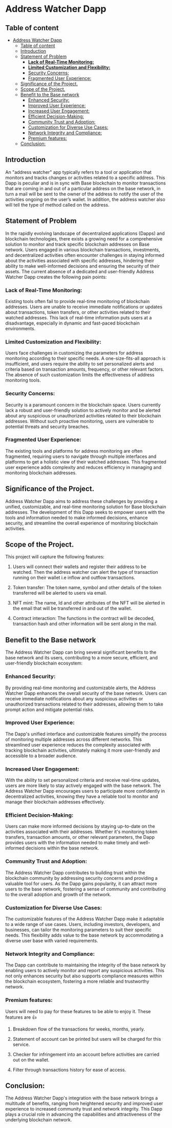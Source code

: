 # Address Watcher Dapp

## Table of content

- [Address Watcher Dapp](#address-watcher-dapp)
  - [Table of content](#table-of-content)
  - [Introduction](#introduction)
  - [Statement of Problem](#statement-of-problem)
    - [**Lack of Real-Time Monitoring:**](#lack-of-real-time-monitoring)
    - [**Limited Customization and Flexibility:**](#limited-customization-and-flexibility)
    - [Security Concerns:](#security-concerns)
    - [Fragmented User Experience:](#fragmented-user-experience)
  - [Significance of the Project.](#significance--of-the-project)
  - [Scope of the Project.](#scope-of-the-project)
  - [Benefit to the Base network](#benefit-to-the-base-network)
    - [Enhanced Security:](#enhanced-security)
    - [Improved User Experience:](#improved-user-experience)
    - [Increased User Engagement:](#increased-user-engagement)
    - [Efficient Decision-Making:](#efficient-decision-making)
    - [Community Trust and Adoption:](#community-trust-and-adoption)
    - [Customization for Diverse Use Cases:](#customization-for-diverse-use-cases)
    - [Network Integrity and Compliance:](#network-integrity-and-compliance)
    - [Premium features:](#premium-features)
  - [Conclusion:](#conclusion)

## Introduction

An "address watcher" app typically refers to a tool or application that monitors and tracks changes or activities related to a specific address. This Dapp is peculiar and is in sync with Base blockchain to monitor transactions that are coming in and out of a particular address on the base network, in turn a mail will be sent to the owner of the address to notify the user of the activities ongoing on the user’s wallet. In addition, the address watcher also will tell the type of method called on the address.

## Statement of Problem

In the rapidly evolving landscape of decentralized applications (Dapps) and blockchain technologies, there exists a growing need for a comprehensive solution to monitor and track specific blockchain addresses on Base network. Users engaged in various blockchain transactions, investments, and decentralized activities often encounter challenges in staying informed about the activities associated with specific addresses, hindering their ability to make well-informed decisions and ensuring the security of their assets.
The current absence of a dedicated and user-friendly Address Watcher Dapp creates the following pain points:

### **Lack of Real-Time Monitoring:**

Existing tools often fail to provide real-time monitoring of blockchain addresses. Users are unable to receive immediate notifications or updates about transactions, token transfers, or other activities related to their watched addresses. This lack of real-time information puts users at a disadvantage, especially in dynamic and fast-paced blockchain environments.

### **Limited Customization and Flexibility:**

Users face challenges in customizing the parameters for address monitoring according to their specific needs. A one-size-fits-all approach is insufficient, and users require the ability to set personalized alerts and criteria based on transaction amounts, frequency, or other relevant factors. The absence of such customization limits the effectiveness of address monitoring tools.

### Security Concerns:

Security is a paramount concern in the blockchain space. Users currently lack a robust and user-friendly solution to actively monitor and be alerted about any suspicious or unauthorized activities related to their blockchain addresses. Without such proactive monitoring, users are vulnerable to potential threats and security breaches.

### Fragmented User Experience:

The existing tools and platforms for address monitoring are often fragmented, requiring users to navigate through multiple interfaces and platforms to get a holistic view of their watched addresses. This fragmented user experience adds complexity and reduces efficiency in managing and monitoring blockchain addresses.

## Significance of the Project.

Address Watcher Dapp aims to address these challenges by providing a unified, customizable, and real-time monitoring solution for Base blockchain addresses. The development of this Dapp seeks to empower users with the tools and information needed to make informed decisions, enhance security, and streamline the overall experience of monitoring blockchain activities.

## Scope of the Project.

This project will capture the following features:

1. Users will connect their wallets and register their address to be watched. Then the address watcher can alert the type of transaction running on their wallet i.e inflow and outflow transactions.

2. Token transfer: The token name, symbol and other details of the token transferred will be alerted to users via email.

3. NFT mint: The name, Id and other attributes of the NFT will be alerted in the email that will be transferred in and out of the wallet.

4. Contract interaction: The functions in the contract will be decoded, transaction hash and other information will be sent along in the mail.

## Benefit to the Base network

The Address Watcher Dapp can bring several significant benefits to the base network and its users, contributing to a more secure, efficient, and user-friendly blockchain ecosystem:

### Enhanced Security:

By providing real-time monitoring and customizable alerts, the Address Watcher Dapp enhances the overall security of the base network. Users can receive immediate notifications about any suspicious activities or unauthorized transactions related to their addresses, allowing them to take prompt action and mitigate potential risks.

### Improved User Experience:

The Dapp's unified interface and customizable features simplify the process of monitoring multiple addresses across different networks. This streamlined user experience reduces the complexity associated with tracking blockchain activities, ultimately making it more user-friendly and accessible to a broader audience.

### Increased User Engagement:

With the ability to set personalized criteria and receive real-time updates, users are more likely to stay actively engaged with the base network. The Address Watcher Dapp encourages users to participate more confidently in decentralized activities, knowing they have a reliable tool to monitor and manage their blockchain addresses effectively.

### Efficient Decision-Making:

Users can make more informed decisions by staying up-to-date on the activities associated with their addresses. Whether it's monitoring token transfers, transaction amounts, or other relevant parameters, the Dapp provides users with the information needed to make timely and well-informed decisions within the base network.

### Community Trust and Adoption:

The Address Watcher Dapp contributes to building trust within the blockchain community by addressing security concerns and providing a valuable tool for users. As the Dapp gains popularity, it can attract more users to the base network, fostering a sense of community and contributing to the overall adoption and growth of the network.

### Customization for Diverse Use Cases:

The customizable features of the Address Watcher Dapp make it adaptable to a wide range of use cases. Users, including investors, developers, and businesses, can tailor the monitoring parameters to suit their specific needs. This flexibility adds value to the base network by accommodating a diverse user base with varied requirements.

### Network Integrity and Compliance:

The Dapp can contribute to maintaining the integrity of the base network by enabling users to actively monitor and report any suspicious activities. This not only enhances security but also supports compliance measures within the blockchain ecosystem, fostering a more reliable and trustworthy network.

### Premium features:

Users will need to pay for these features to be able to enjoy it. These features are 👍

1. Breakdown flow of the transactions for weeks, months, yearly.

2. Statement of account can be printed but users will be charged for this service.

3. Checker for infringement into an account before activities are carried out on the wallet.

4. Filter through transactions history for ease of access.

## Conclusion:

The Address Watcher Dapp's integration with the base network brings a multitude of benefits, ranging from heightened security and improved user experience to increased community trust and network integrity. This Dapp plays a crucial role in advancing the capabilities and attractiveness of the underlying blockchain network.
